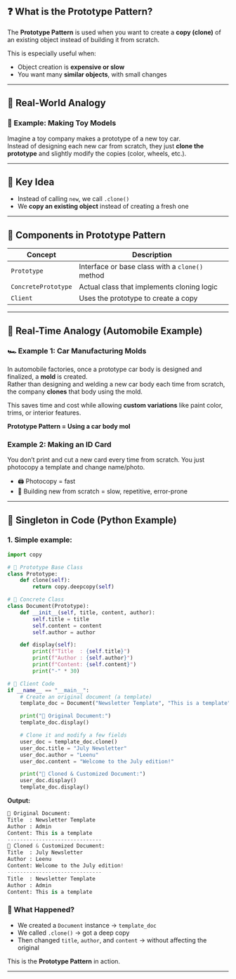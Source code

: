 
## ❓ What is the Prototype Pattern?

The **Prototype Pattern** is used when you want to create a **copy (clone)** of an existing object instead of building it from scratch.

This is especially useful when:

- Object creation is **expensive or slow**
- You want many **similar objects**, with small changes

---

## 🧠 Real-World Analogy

### 🧸 Example: Making Toy Models

Imagine a toy company makes a prototype of a new toy car.  
Instead of designing each new car from scratch, they just **clone the prototype** and slightly modify the copies (color, wheels, etc.).

---

## 🔁 Key Idea

- Instead of calling `new`, we call `.clone()`
- We **copy an existing object** instead of creating a fresh one

---

## 🧩 Components in Prototype Pattern

| **Concept**        | **Description**                                      |
|--------------------|------------------------------------------------------|
| `Prototype`        | Interface or base class with a `clone()` method      |
| `ConcretePrototype`| Actual class that implements cloning logic           |
| `Client`           | Uses the prototype to create a copy                  |

---

## 🚗 Real-Time Analogy (Automobile Example)

### 🏎️ Example 1: Car Manufacturing Molds

In automobile factories, once a prototype car body is designed and finalized, a **mold** is created.  
Rather than designing and welding a new car body each time from scratch, the company **clones** that body using the mold.

This saves time and cost while allowing **custom variations** like paint color, trims, or interior features.

**Prototype Pattern = Using a car body mol**

### Example 2: Making an ID Card
You don’t print and cut a new card every time from scratch.
You just photocopy a template and change name/photo.

- 🖨️ Photocopy = fast
- 👷 Building new from scratch = slow, repetitive, error-prone

---

## 🔹 Singleton in Code (Python Example)

### 1. Simple example:
```python
import copy

# 🔹 Prototype Base Class
class Prototype:
    def clone(self):
        return copy.deepcopy(self)

# 🔹 Concrete Class
class Document(Prototype):
    def __init__(self, title, content, author):
        self.title = title
        self.content = content
        self.author = author

    def display(self):
        print(f"Title  : {self.title}")
        print(f"Author : {self.author}")
        print(f"Content: {self.content}")
        print("-" * 30)

# 🔹 Client Code
if __name__ == "__main__":
    # Create an original document (a template)
    template_doc = Document("Newsletter Template", "This is a template", "Admin")

    print("📄 Original Document:")
    template_doc.display()

    # Clone it and modify a few fields
    user_doc = template_doc.clone()
    user_doc.title = "July Newsletter"
    user_doc.author = "Leenu"
    user_doc.content = "Welcome to the July edition!"

    print("📄 Cloned & Customized Document:")
    user_doc.display()
    template_doc.display()
```
**Output:**
```python
📄 Original Document:
Title  : Newsletter Template
Author : Admin
Content: This is a template
------------------------------
📄 Cloned & Customized Document:
Title  : July Newsletter
Author : Leenu
Content: Welcome to the July edition!
------------------------------
Title  : Newsletter Template
Author : Admin
Content: This is a template
```

### 🧠 What Happened?

- We created a `Document` instance → `template_doc`
- We called `.clone()` → got a deep copy
- Then changed `title`, `author`, and `content` → without affecting the original

This is the **Prototype Pattern** in action.

---


